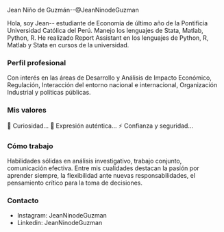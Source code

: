Jean Niño de Guzmán--@JeanNinodeGuzman

Hola, soy Jean-- estudiante de Economía de último año de la Pontificia Universidad Católica del Perú. Manejo los lenguajes de Stata, Matlab, Python, R. He realizado Report Assistant en los lenguajes de Python, R, Matlab y Stata en cursos de la universidad.

### Perfil profesional
Con interés en las áreas de Desarrollo y Análisis de Impacto Económico, Regulación, Interacción del entorno nacional e internacional, Organización Industrial y políticas públicas. 
### Mis valores

🔭 Curiosidad...
💬 Expresión auténtica...
⚡ Confianza y seguridad...

### Cómo trabajo

Habilidades sólidas en análisis investigativo, trabajo conjunto, comunicación efectiva. Entre mis cualidades destacan la pasión por aprender siempre, la flexibilidad ante nuevas responsabilidades, el pensamiento crítico para la toma de decisiones.

### Contacto
- Instagram: JeanNinodeGuzman
- Linkedin: JeanNinodeGuzman

